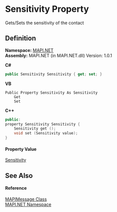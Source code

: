 # Sensitivity Property


Gets/Sets the sensitivity of the contact



## Definition
**Namespace:** <a href="N_MAPI_NET.md">MAPI.NET</a>  
**Assembly:** MAPI.NET (in MAPI.NET.dll) Version: 1.0.1

**C#**
``` C#
public Sensitivity Sensitivity { get; set; }
```
**VB**
``` VB
Public Property Sensitivity As Sensitivity
	Get
	Set
```
**C++**
``` C++
public:
property Sensitivity Sensitivity {
	Sensitivity get ();
	void set (Sensitivity value);
}
```



#### Property Value
<a href="T_MAPI_NET_Sensitivity.md">Sensitivity</a>

## See Also


#### Reference
<a href="T_MAPI_NET_MAPIMessage.md">MAPIMessage Class</a>  
<a href="N_MAPI_NET.md">MAPI.NET Namespace</a>  
